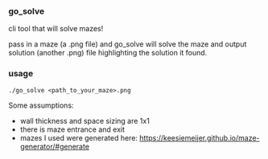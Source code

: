 ### go_solve

cli tool that will solve mazes!

pass in a maze (a .png file) and go_solve will solve the maze and output solution (another .png) file highlighting the solution it found.

### usage

```
./go_solve <path_to_your_maze>.png
```

Some assumptions:

- wall thickness and space sizing are 1x1
- there is maze entrance and exit
- mazes I used were generated here: https://keesiemeijer.github.io/maze-generator/#generate
